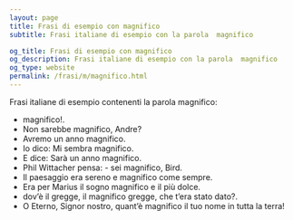 ```yaml
---
layout: page
title: Frasi di esempio con magnifico 
subtitle: Frasi italiane di esempio con la parola  magnifico

og_title: Frasi di esempio con magnifico 
og_description: Frasi italiane di esempio con la parola  magnifico
og_type: website
permalink: /frasi/m/magnifico.html
---
```


Frasi italiane di esempio contenenti la parola magnifico:


- magnifico!.
- Non sarebbe magnifico, Andre?
- Avremo un anno magnifico.
- Io dico: Mi sembra magnifico.
- E dice: Sarà un anno magnifico.
- Phil Wittacher pensa: - sei magnifico, Bird.
- Il paesaggio era sereno e magnifico come sempre.
- Era per Marius il sogno magnifico e il più dolce.
- dov’è il gregge, il magnifico gregge, che t’era stato dato?.
- O Eterno, Signor nostro, quant’è magnifico il tuo nome in tutta la terra!
